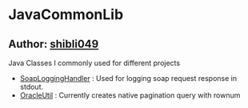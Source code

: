 # JavaCommonLib
## Author: [shibli049](http://shibli049.com)
Java Classes I commonly used for different projects
* [SoapLoggingHandler][SoapLoggingHandler] : Used for logging soap request response in stdout.
* [OracleUtil][OracleUtil] : Currently creates native pagination query with rownum

[OracleUtil]:com/shibli049/db/OracleUtil.java
[SoapLoggingHandler]:com/shibli049/soap/SoapLoggingHandler.java
